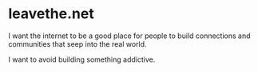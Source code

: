 # leavethe.net

I want the internet to be a good place for people to build connections and
communities that seep into the real world.

I want to avoid building something addictive.
